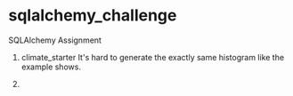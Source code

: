 # sqlalchemy_challenge
SQLAlchemy Assignment

1. climate_starter
It's hard to generate the exactly same histogram like the example shows.

2.